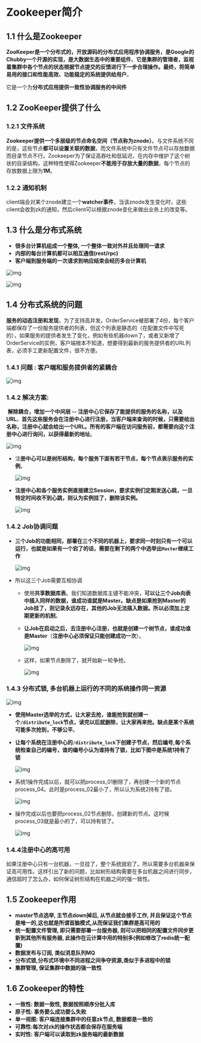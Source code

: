 # Zookeeper简介

## 1.1 什么是Zookeeper

​	**ZooKeeper是一个分布式的，开放源码的分布式应用程序协调服务，是Google的Chubby一个开源的实现，是大数据生态中的重要组件**。**它是集群的管理者，监视着集群中各个节点的状态根据节点提交的反馈进行下一步合理操作。最终，将简单易用的接口和性能高效、功能稳定的系统提供给用户**。

它是一个为**分布式应用提供一致性协调服务的中间件**

## 1.2 ZooKeeper提供了什么

### 1.2.1 文件系统

​	**Zookeeper提供一个多层级的节点命名空间（节点称为znode）**。与文件系统不同的是，这些节点**都可以设置关联的数据**，而文件系统中只有文件节点可以存放数据而目录节点不行。Zookeeper为了保证高吞吐和低延迟，在内存中维护了这个树状的目录结构，这种特性使得Zookeeper**不能用于存放大量的数据**，每个节点的存放数据上限为**1M**。

### 1.2.2 通知机制

​	client端会对某个znode建立一个**watcher事件**，当该znode发生变化时，这些client会收到zk的通知，然后client可以根据znode变化来做出业务上的改变等。

## 1.3 什么是分布式系统

- **很多台计算机组成一个整体, 一个整体一致对外并且处理同一请求**
- **内部的每台计算机都可以相互通信(rest/rpc)**
- **客户端到服务端的一次请求到响应结束会经历多台计算机**

![img](\web相关\zookeeper\image\分布式文件系统01.png)



![img](\web相关\zookeeper\image\分布式系统01.png)

## 1.4 分布式系统的问题

​	**服务的动态注册和发现**，为了支持高并发，OrderService被部署了4份，每个客户端都保存了一份服务提供者的列表，但这个列表是静态的（在配置文件中写死的），如果服务的提供者发生了变化，例如有些机器down了，或者又新增了OrderService的实例，客户端根本不知道，想要得到最新的服务提供者的URL列表，必须手工更新配置文件，很不方便。

### 1.4.1 问题 : **客户端和服务提供者的紧耦合**

![img](\web相关\zookeeper\image\客户端和服务提供者的紧耦合01.png)

### 1.4.2 解决方案:

​	**解除耦合，增加一个中间层 -- 注册中心它保存了能提供的服务的名称，以及URL**。**首先这些服务会在注册中心进行注册，当客户端来查询的时候，只需要给出名称，注册中心就会给出一个URL。所有的客户端在访问服务前，都需要向这个注册中心进行询问，以获得最新的地址**。

![img](\web相关\zookeeper\image\客户端和服务提供者的解除耦合01.png)

- 注**册中心可以是树形结构，每个服务下面有若干节点，每个节点表示服务的实例**。

  ![img](\web相关\zookeeper\image\注册中心树形结构01.png)

- **注册中心和各个服务实例直接建立Session，要求实例们定期发送心跳，一旦特定时间收不到心跳，则认为实例挂了，删除该实例。**

  ![img](\web相关\zookeeper\image\定期发送心跳01.png)

### 1.4.2 Job协调问题

- **三个Job的功能相同，部署在三个不同的机器上，要求同一时刻只有一个可以运行，也就是如果有一个宕了的话，需要在剩下的两个中选举出`Master`继续工作**

  ![img](\web相关\zookeeper\image\Job协调问题01.png)

- 所以这三个Job需要互相协调

  - 使用**共享数据库表**。我们知道数据库主键不能冲突，**可以让三个Job向表中插入同样的数据，谁成功谁就是Master。缺点是如果抢到Master的Job挂了，则记录永远存在，其他的Job无法插入数据。所以必须加上定期更新的机制**。

  - **让Job在启动之后，去注册中心注册，也就是创建一个树节点，谁成功谁是Master**（**注册中心必须保证只能创建成功一次**）。

    ![img](\web相关\zookeeper\image\注册中心创建01.png)

  - 这样，如果节点删除了，就开始新一轮争抢。

    ![img](\web相关\zookeeper\image\注册中心创建02.png)

### 1.4.3 **分布式锁, 多台机器上运行的不同的系统操作同一资源**

![img](\web相关\zookeeper\image\分布式锁01.png)

- **使用Master选举的方式，让大家去抢，谁能抢到就创建一个`/distribute_lock`节点，读完以后就删除，让大家再来抢。缺点是某个系统可能多次抢到，不够公平**。

- **让每个系统在注册中心的`/distribute_lock`下创建子节点，然后编号,每个系统检查自己的编号，谁的编号小认为谁持有了锁，比如下图中是系统1持有了锁**

  ![img](\web相关\zookeeper\image\分布式锁02.png)

- 系统1操作完成以后，就可以把process_01删除了，再创建一个新的节点 process_04。此时是process_02最小了，所以认为系统2持有了锁。

  ![img](\web相关\zookeeper\image\分布式锁03.png)

- 操作完成以后也要把process_02节点删除，创建新的节点。这时候process_03就是最小的了，可以持有锁了。

  ![img](\web相关\zookeeper\image\分布式锁04.png)

### 1.4.4注册中心的高可用

​	如果注册中心只有一台机器，一旦挂了，整个系统就宕了。所以需要多台机器来保证高可用性。这样引出了新的问题，比如树形结构需要在多台机器之间进行同步，通信超时了怎么办，如何保证树形结构在机器之间的强一致性。

## 1.5 Zookeeper作用

- **master节点选举, 主节点down掉后, 从节点就会接手工作, 并且保证这个节点是唯一的,这也就是所谓首脑模式,从而保证我们集群是高可用的**
- **统一配置文件管理, 即只需要部署一台服务器, 则可以把相同的配置文件同步更新到其他所有服务器, 此操作在云计算中用的特别多(例如修改了redis统一配置)**
- **数据发布与订阅, 类似消息队列MQ**
- **分布式锁,分布式环境中不同进程之间争夺资源,类似于多进程中的锁**
- **集群管理, 保证集群中数据的强一致性**

## 1.6 Zookeeper的特性

- **一致性: 数据一致性, 数据按照顺序分批入库**
- **原子性: 事务要么成功要么失败**
- **单一视图: 客户端连接集群中的任意zk节点, 数据都是一致的**
- **可靠性:每次对zk的操作状态都会保存在服务端**
- **实时性: 客户端可以读取到zk服务端的最新数据**